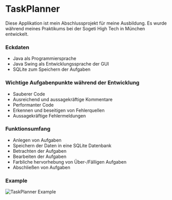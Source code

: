 # TaskPlanner

Diese Applikation ist mein Abschlussprojekt für meine Ausbildung.
Es wurde während meines Praktikums bei der Sogeti High Tech in München entwickelt.

### Eckdaten
* Java als Programmiersprache
* Java Swing als Entwicklungssprache der GUI
* SQLite zum Speichern der Aufgaben

### Wichtige Aufgabenpunkte während der Entwicklung
* Sauberer Code
* Ausreichend und aussagekräftige Kommentare
* Performanter Code
* Erkennen und beseitigen von Fehlerquellen
* Aussagekräftige Fehlermeldungen

### Funktionsumfang
* Anlegen von Aufgaben
* Speichern der Daten in eine SQLite Datenbank
* Betrachten der Aufgaben
* Bearbeiten der Aufgaben
* Farbliche hervorhebung von Über-/Fälligen Aufgaben
* Abschließen von Aufgaben

### Example
![TaskPlanner Example](http://media.codersgen.de/img/lts/github/ImageScreensaver/example.jpg)
